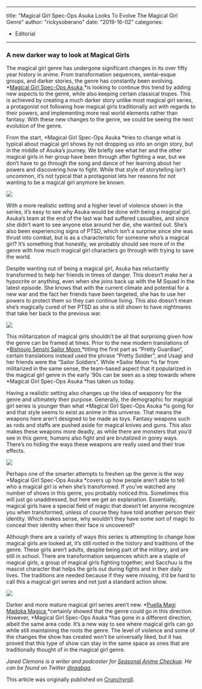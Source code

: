 
---
title: "Magical Girl Spec-Ops Asuka Looks To Evolve The Magical Girl Genre"
author: "rickysoberano"
date: "2019-16-02"
categories:
- Editorial
---

### A new darker way to look at Magical Girls

The magical girl genre has undergone significant changes in its over fifty year history in anime. From transformation sequences, sentai-esque groups, and darker stories, the genre has constantly been evolving.[ ](https://vrv.co/series/GR5PZ3P3R/Magical-Girl-Spec-Ops-Asuka)*[Magical Girl Spec-Ops Asuka ](https://vrv.co/series/GR5PZ3P3R/Magical-Girl-Spec-Ops-Asuka)*is looking to continue this trend by adding new aspects to the genre, while also keeping certain classical tropes. This is achieved by creating a much darker story unlike most magical girl series, a protagonist not following how magical girls traditionally act with regards to their powers, and implementing more real world elements rather than fantasy. With these new changes to the genre, we could be seeing the next evolution of the genre.

From the start, *Magical Girl Spec-Ops Asuka *tries to change what is typical about magical girl shows by not dropping us into an origin story, but in the middle of Asuka’s journey. We briefly see what her and the other magical girls in her group have been through after fighting a war, but we don’t have to go through the song and dance of her learning about her powers and discovering how to fight. While that style of storytelling isn’t uncommon, it&#8217;s not typical that a protagonist lets her reasons for not wanting to be a magical girl anymore be known.

![](/wp-content/uploads/2019/02/anymore.png?w=1170&#038;ssl=1)

With a more realistic setting and a higher level of violence shown in the series, it’s easy to see why Asuka would be done with being a magical girl. Asuka’s team at the end of the last war had suffered casualties, and since she didn’t want to see anyone else around her die, she wanted out. She’s also been experiencing signs of PTSD, which isn’t a surprise since she was thrust into combat, but is as a characteristic for someone who’s a magical girl? It’s something that honestly, we probably should see more of in the genre with how much magical girl characters go through with trying to save the world.

Despite wanting out of being a magical girl, Asuka has reluctantly transformed to help her friends in times of danger. This doesn’t make her a hypocrite or anything, even when she joins back up with the M Squad in the latest episode. She knows that with the current climate and potential for a new war and the fact her friends have been targeted, she has to use her powers to protect them so they can continue living. This also doesn’t mean she’s magically cured of her PTSD as she is still shown to have nightmares that take her back to the previous war.

![](/wp-content/uploads/2019/02/chu.png?w=1170&#038;ssl=1)

This militarization of magical girls shouldn’t be all that surprising given how the genre can be framed at times. Prior to the new modern translations of *[Bishoujo Senshi Sailor Moon ](https://vrv.co/series/GYX019NPR/Sailor-Moon-Crystal)*titling the first part as “Pretty Guardian”, certain translations instead used the phrase “Pretty Soldier”, and Usagi and her friends were the “Sailor Soldiers”. While *Sailor Moon *is far from militarized in the same sense, the team-based aspect that it popularized in the magical girl genre in the early ‘90s can be seen as a step towards where *Magical Girl Spec-Ops Asuka *has taken us today.

Having a realistic setting also changes up the idea of weaponry for the genre and ultimately their purpose. Generally, the demographic for magical girl series is younger than what *Magical Girl Spec-Ops Asuka *is going for and that style seems to exist as anime in this universe. That means the weapons here aren’t designed to be made as toys. Fantasy weapons such as rods and staffs are pushed aside for magical knives and guns. This also makes these weapons more deadly, as while there are monsters that you’d see in this genre, humans also fight and are brutalized in gorey ways. There’s no hiding the ways these weapons are really used and their true effects.

![](/wp-content/uploads/2019/02/transform.png?w=1170&#038;ssl=1)

Perhaps one of the smarter attempts to freshen up the genre is the way *Magical Girl Spec-Ops Asuka *covers up how people aren’t able to tell who a magical girl is when she’s transformed. If you’ve watched any number of shows in this genre, you probably noticed this. Sometimes this will just go unaddressed, but here we get an explanation. Essentially, magical girls have a special field of magic that doesn’t let anyone recognize you when transformed, unless of course they have told another person their identity. Which makes sense, why wouldn’t they have some sort of magic to conceal their identity when their face is uncovered?

Although there are a variety of ways this series is attempting to change how magical girls are looked at, it’s still rooted in the history and traditions of the genre. These girls aren’t adults, despite being part of the military, and are still in school. There are transformation sequences which are a staple of magical girls, a group of magical girls fighting together, and Sacchuu is the mascot character that helps the girls out during fights and in their daily lives. The traditions are needed because if they were missing, it’d be hard to call this a magical girl series and not just a standard action show.

![](/wp-content/uploads/2019/02/darker.png?w=1170&#038;ssl=1)

Darker and more mature magical girl series aren’t new. *[Puella Magi Madoka Magica ](https://vrv.co/series/GRDQK39GY/Puella-Magi-Madoka-Magica)*certainly showed that the genre could go in this direction. However, *Magical Girl Spec-Ops Asuka *has gone in a different direction, albeit the same area code. It’s a new way to see where magical girls can go while still maintaining the roots the genre. The level of violence and some of the changes the show has created won’t be universally liked, but it has proved that this type of show can stay in the same space as ones that are traditionally thought of in the magical girl genre.

*Jared Clemons is a writer and podcaster for [Seasonal Anime Checkup](http://www.seasonalanimecheckup.com/). He can be found on Twitter [@ragbag](http://twitter.com/ragbag).*

This article was originally published on [Crunchyroll](https://www.crunchyroll.com/anime-feature/2019/02/12-1/magical-girl-spec-ops-asuka-looks-to-evolve-the-magical-girl-genre).
